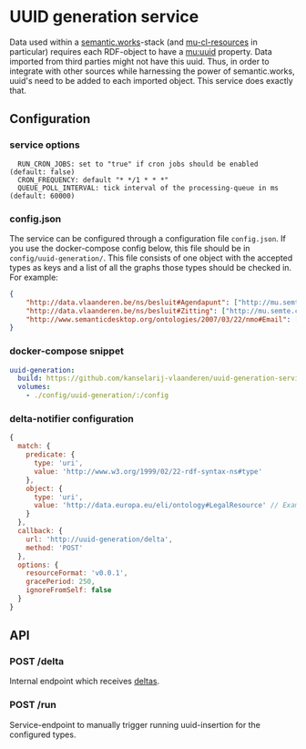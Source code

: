 # UUID generation service

Data used within a [semantic.works](http://semantic.works)-stack (and [mu-cl-resources](https://github.com/mu-semtech/mu-cl-resources) in particular) requires each RDF-object to  have a [mu:uuid](http://mu.semte.ch/vocabularies/core/uuid) property. Data imported from third parties might not have this uuid. Thus, in order to integrate with other sources while harnessing the power of semantic.works, uuid's need to be added to each imported object. This service does exactly that.

## Configuration

### service options
```
  RUN_CRON_JOBS: set to "true" if cron jobs should be enabled (default: false)
  CRON_FREQUENCY: default "* */1 * * *"
  QUEUE_POLL_INTERVAL: tick interval of the processing-queue in ms (default: 60000)
```

### config.json

The service can be configured through a configuration file `config.json`. If you use the docker-compose config below, this file should be in `config/uuid-generation/`. This file consists of one object with the accepted types as keys and a list of all the graphs those types should be checked in. For example:

``` json
{
    "http://data.vlaanderen.be/ns/besluit#Agendapunt": ["http://mu.semte.ch/graphs/public"],
    "http://data.vlaanderen.be/ns/besluit#Zitting": ["http://mu.semte.ch/graphs/public"],
    "http://www.semanticdesktop.org/ontologies/2007/03/22/nmo#Email": ["http://mu.semte.ch/graphs/public", "http://mu.semte.ch/graphs/emails"]
}
```

### docker-compose snippet

```yaml
uuid-generation:
  build: https://github.com/kanselarij-vlaanderen/uuid-generation-service.git
  volumes:
    - ./config/uuid-generation/:/config
```

### delta-notifier configuration

```js
{
  match: {
    predicate: {
      type: 'uri',
      value: 'http://www.w3.org/1999/02/22-rdf-syntax-ns#type'
    },
    object: {
      type: 'uri',
      value: 'http://data.europa.eu/eli/ontology#LegalResource' // Example type.
    }
  },
  callback: {
    url: 'http://uuid-generation/delta',
    method: 'POST'
  },
  options: {
    resourceFormat: 'v0.0.1',
    gracePeriod: 250,
    ignoreFromSelf: false
  }
}
```

## API

### POST /delta

Internal endpoint which receives [deltas](https://github.com/mu-semtech/delta-notifier).

### POST /run

Service-endpoint to manually trigger running uuid-insertion for the configured types.
